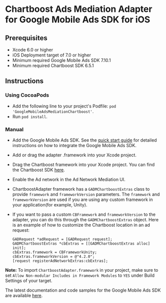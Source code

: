 # Chartboost Ads Mediation Adapter for Google Mobile Ads SDK for iOS

## Prerequisites
- Xcode 6.0 or higher
- iOS Deployment target of 7.0 or higher
- Minimum required Google Mobile Ads SDK 7.10.1
- Minimum required Chartboost SDK 6.5.1

## Instructions

### Using CocoaPods
- Add the following line to your project's Podfile:
 `pod 'GoogleMobileAdsMediationChartboost'`.
- Run `pod install`.

### Manual
- Add the Google Mobile Ads SDK. See the
  [quick start guide](https://firebase.google.com/docs/admob/ios/quick-start)
  for detailed instructions on how to integrate the Google Mobile Ads SDK.
- Add or drag the adapter .framework into your Xcode project.
- Drag the Chartboost framework into your Xcode project. You can find the
  Chartboost SDK [here](https://answers.chartboost.com/hc/en-us/articles/201220095).
- Enable the Ad network in the Ad Network Mediation UI.
- ChartboostAdapter framework has a `GADMChartboostExtras` class to provide
  `framework` and `frameworkVersion` parameters. The `framework` and
  `frameworkVersion` are used if you are using any custom framework in your
  application(for example, Unity).
- If you want to pass a custom `CBFramework` and `frameworkVersion` to the
  adapter, you can do this through the `GADMChartboostExtras` object. Here is
  an example of how to customize the Chartboost location in an ad request:

  <pre><code>GADRequest *adRequest = [GADRequest request];
  GADMChartboostExtras *cbExtras = [[GADMChartboostExtras alloc] init];
  cbExtras.framework = CBFrameworkUnity;
  cbExtras.frameworkVersion = @"4.2.0";
  [request registerAdNetworkExtras:cbExtras];</code></pre>

**Note:** To import `ChartboostAdapter.framework` in your project, make sure to
set `Allow Non-modular Includes in Framework Modules` to `YES` under Build
Settings of your target.

The latest documentation and code samples for the Google Mobile Ads SDK are
available [here](https://firebase.google.com/docs/admob/ios/quick-start).
